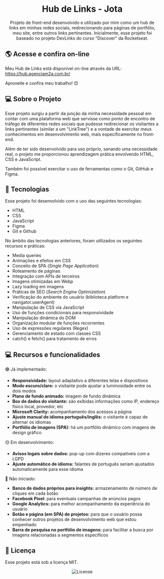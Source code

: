 <h1 align="center"> Hub de Links - Jota </h1>

<p align="center">
Projeto de front-end desenvolvido e utilizado por mim como um hub de links em minhas redes sociais, redirecionando para páginas de portfólio, meu site, entre outros links pertinentes. Inicialmente, esse projeto foi baseado no projeto DevLinks do curso "Discover" da Rocketseat.
</p>

## 🌎 Acesse e confira on-line

<p>Meu Hub de Links está disponível on-line através da URL: <a href="https://hub.agenciam2a.com.br/?utm_source=GitHub" target="_blank" rel="noopener noreferrer">https://hub.agenciam2a.com.br/</a></p>
<p>Aproveite e confira meu trabalho! 😊</p>

## 💻 Sobre o Projeto

<p>Esse projeto surgiu a partir da junção da minha necessidade pessoal em contar com uma plataforma web que servisse como ponto de encontro de tráfego de diferentes redes sociais que pudesse redirecionar os visitantes a links pertinentes (similar a um "LinkTree") e a vontade de exercitar meus conhecimentos em desenvolvimento web, mais especificamente no front-end.</p>

<p>Além de ter sido desenvolvido para uso próprio, sanando uma necessidade real, o projeto me proporcionou aprendizagem prática envolvendo HTML, CSS e JavaScript.</p>

<p>Também foi possível exercitar o uso de ferramentas como o Git, GitHub e Figma.</p>

## 🚀 Tecnologias

<p>Esse projeto foi desenvolvido com o uso das seguintes tecnologias:</p>

<ul>
<li>HTML</li>
<li>CSS</li>
<li>JavaScript</li>
<li>Figma</li>
<li>Git e Github</li>
</ul>

<p>No âmbito das tecnologias anteriores, foram utilizados os seguintes recursos e práticas:</p>

<ul>
<li>Media queries</li>
<li>Animações e efeitos em CSS</li>
<li>Conceito de SPA (<i>Single Page Application</i>)</li>
<li>Roteamento de páginas</li>
<li>Integração com APIs de terceiros</li>
<li>Imagens otimizadas em Webp</li>
<li>Lazy loading em imagens</li>
<li>Práticas de SEO (<i>Search Engine Optimization</i>)</li>
<li>Verificação do ambiente do usuário (biblioteca platform  e navigator.userAgent)</li>
<li>Manipulação de CSS via JavaScript</li>
<li>Uso de funções condicionais para responsividade</li>
<li>Manipulação dinâmica do DOM</li>
<li>Organização modular de funções recorrentes</li>
<li>Uso de expressões regulares (Regex)</li>
<li>Gerenciamento de estado com classes CSS</li>
<li>catch() e fetch() para tratamento de erros</li>
</ul>

## 💻 Recursos e funcionalidades

<p>🟢 Já implementado:</p>
<ul>
<li><b>Responsividade:</b> layout adaptativo a diferentes telas e dispositivos</li>
<li><b>Modo escuro/claro:</b> o visitante pode ajustar a luminosidade entre os dois modos</li>
<li><b>Plano de fundo animado:</b> imagem de fundo dinâmica</li>
<li><b>Box de dados do visitante:</b> são exibidas informações como IP, endereço físico local, provedor, etc</li>
<li><b>Microsoft Clarity:</b> acompanhamento dos acessos a página</li>
<li><b>Ajuste manual de idioma português/inglês:</b> o visitante é capaz de alternar os idiomas</li>
<li><b>Portfólio de imagens (SPA):</b> há um portfólio dinâmico com imagens de design gráfico</li>
</ul>

<p>🟡 Em desenvolvimento:</p>
<ul>
<li><b>Avisos legais sobre dados:</b> pop-up com dizeres compatíveis com a LGPD</li>
<li><b>Ajuste automático de idioma:</b> falantes de português seriam ajustados automaticamente para esse idioma</li>
</ul>

<p>🔴 Não iniciado:</p>
<ul>
<li><b>Banco de dados próprios para insights:</b> armazenamento de número de cliques em cada botão</li>
<li><b>Facebook Pixel:</b> para eventuais campanhas de anúncios pagos</li>
<li><b>Google Analytics:</b> para melhor acompanhamento da experiência do usuário</li>
<li><b>Botão e página (em SPA) de projetos:</b> para que o usuário possa conhecer outros projetos de desenvolvimento web que estou empenhado</li>
<li><b>Barra de pesquisa no portfólio de imagens:</b> para facilitar a busca por imagens relacionadas a segmentos específicos</li>
</ul>

## :memo: Licença

Esse projeto está sob a licença MIT.

<p align="center">
  <img alt="License" src="https://img.shields.io/static/v1?label=license&message=MIT&color=49AA26&labelColor=000000">
</p>
